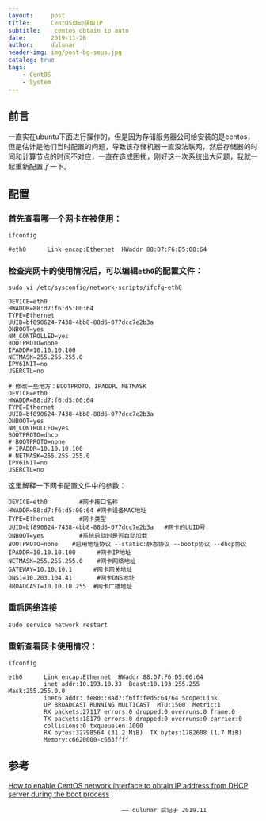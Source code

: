 ```yaml
---
layout:     post
title:      CentOS自动获取IP
subtitle:    centos obtain ip auto
date:       2019-11-26
author:     dulunar
header-img: img/post-bg-seus.jpg
catalog: true
tags:
    - CentOS
    - System
---
```


## 前言
一直实在ubuntu下面进行操作的，但是因为存储服务器公司给安装的是centos，但是估计是他们当时配置的问题，导致该存储机器一直没法联网，然后存储器的时间和计算节点的时间不对应，一直在造成困扰，刚好这一次系统出大问题，我就一起重新配置了一下。

## 配置
### 首先查看哪一个网卡在被使用：

```shell
ifconfig

#eth0      Link encap:Ethernet  HWaddr 88:D7:F6:D5:00:64

```

### 检查完网卡的使用情况后，可以编辑`eth0`的配置文件：
```shell
sudo vi /etc/sysconfig/network-scripts/ifcfg-eth0

DEVICE=eth0
HWADDR=88:d7:f6:d5:00:64
TYPE=Ethernet
UUID=bf890624-7438-4bb8-88d6-077dcc7e2b3a
ONBOOT=yes
NM_CONTROLLED=yes
BOOTPROTO=none
IPADDR=10.10.10.100
NETMASK=255.255.255.0
IPV6INIT=no
USERCTL=no

# 修改一些地方：BOOTPROTO、IPADDR、NETMASK
DEVICE=eth0
HWADDR=88:d7:f6:d5:00:64
TYPE=Ethernet
UUID=bf890624-7438-4bb8-88d6-077dcc7e2b3a
ONBOOT=yes
NM_CONTROLLED=yes
BOOTPROTO=dhcp
# BOOTPROTO=none
# IPADDR=10.10.10.100
# NETMASK=255.255.255.0
IPV6INIT=no
USERCTL=no
```

这里解释一下网卡配置文件中的参数：
```shell
DEVICE=eth0         #网卡接口名称
HWADDR=88:d7:f6:d5:00:64 #网卡设备MAC地址
TYPE=Ethernet       #网卡类型
UUID=bf890624-7438-4bb8-88d6-077dcc7e2b3a   #网卡的UUID号
ONBOOT=yes          #系统启动时是否自动加载 
BOOTPROTO=none    #启用地址协议 --static:静态协议 --bootp协议 --dhcp协议 
IPADDR=10.10.10.100      #网卡IP地址 
NETMASK=255.255.255.0    #网卡网络地址 
GATEWAY=10.10.10.1      #网卡网关地址 
DNS1=10.203.104.41       #网卡DNS地址 
BROADCAST=10.10.10.255  #网卡广播地址
```

### 重启网络连接
```shell
sudo service network restart
```

### 重新查看网卡使用情况：
```shell
ifconfig

eth0      Link encap:Ethernet  HWaddr 88:D7:F6:D5:00:64
          inet addr:10.193.10.33  Bcast:10.193.255.255  Mask:255.255.0.0
          inet6 addr: fe80::8ad7:f6ff:fed5:64/64 Scope:Link
          UP BROADCAST RUNNING MULTICAST  MTU:1500  Metric:1
          RX packets:27117 errors:0 dropped:0 overruns:0 frame:0
          TX packets:18179 errors:0 dropped:0 overruns:0 carrier:0
          collisions:0 txqueuelen:1000
          RX bytes:32798564 (31.2 MiB)  TX bytes:1782608 (1.7 MiB)
          Memory:c6620000-c663ffff
```

## 参考
[How to enable CentOS network interface to obtain IP address from DHCP server during the boot process][1]

[1]: http://blogs.microsoft.co.il/yuval14/2015/07/04/how-to-enable-centos-network-interface-to-obtain-ip-address-from-dhcp-server-during-the-boot-process/

									—— dulunar 后记于 2019.11